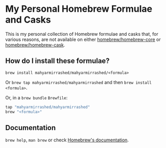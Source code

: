 # My Personal Homebrew Formulae and Casks

This is my personal collection of Homebrew formulae and casks that, for various
reasons, are not available on either
[homebrew/homebrew-core](https://github.com/homebrew/homebrew-core) or
[homebrew/homebrew-cask](https://github.com/homebrew/homebrew-cask).

## How do I install these formulae?

`brew install mahyarmirrashed/mahyarmirrashed/<formula>`

Or `brew tap mahyarmirrashed/mahyarmirrashed` and then `brew install <formula>`.

Or, in a `brew bundle` `Brewfile`:

```ruby
tap "mahyarmirrashed/mahyarmirrashed"
brew "<formula>"
```

## Documentation

`brew help`, `man brew` or check
[Homebrew's documentation](https://docs.brew.sh).
